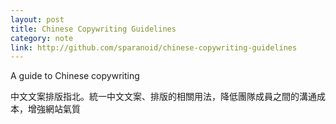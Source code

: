 ```yaml
---
layout: post
title: Chinese Copywriting Guidelines
category: note
link: http://github.com/sparanoid/chinese-copywriting-guidelines
---
```


A guide to Chinese copywriting

中文文案排版指北。統一中文文案、排版的相關用法，降低團隊成員之間的溝通成本，增強網站氣質
